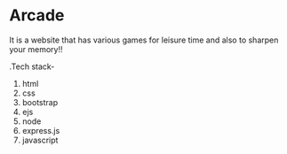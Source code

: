 # Arcade
It is a website that has various games for leisure time and also to sharpen your memory!!

.Tech stack-
1. html
2. css
3. bootstrap
4. ejs
5. node
6. express.js
7. javascript
